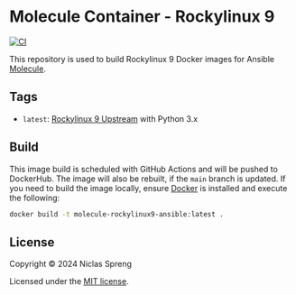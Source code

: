 # Molecule Container - Rockylinux 9

[![CI](https://github.com/DudeCalledBro/molecule-rockylinux9-ansible/actions/workflows/ci.yml/badge.svg)](https://github.com/DudeCalledBro/molecule-rockylinux9-ansible/actions/workflows/ci.yml)

This repository is used to build Rockylinux 9 Docker images for Ansible [Molecule](https://ansible.readthedocs.io/projects/molecule/).

## Tags

- `latest`: [Rockylinux 9 Upstream](https://hub.docker.com/_/rockylinux) with Python 3.x

## Build

This image build is scheduled with GitHub Actions and will be pushed to DockerHub. The image will also be rebuilt, if the `main` branch is updated. If you need to build the image locally, ensure [Docker](https://docs.docker.com/engine/installation/) is installed and execute the following:

```bash
docker build -t molecule-rockylinux9-ansible:latest .
```

## License

Copyright © 2024 Niclas Spreng

Licensed under the [MIT license](LICENSE).
